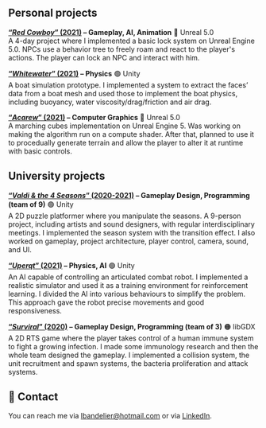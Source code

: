 ## Personal projects
__[“_Red Cowboy_” (2021)](https://github.com/Bandlou/red-cowboy) – Gameplay, AI, Animation__ 🔴 Unreal 5.0  
A 4-day project where I implemented a basic lock system on Unreal Engine 5.0. NPCs use a behavior tree to freely roam and react to the player's actions. The player can lock an NPC and interact with him.

__[“_Whitewater_” (2021)](https://github.com/Bandlou/whitewater) – Physics__ 🟢 Unity  
A boat simulation prototype. I implemented a system to extract the faces’ data from a boat mesh and used those to implement the boat physics, including buoyancy, water viscosity/drag/friction and air drag.

__[“_Acarew_” (2021)](https://github.com/Bandlou/Acarew) – Computer Graphics__ 🔴 Unreal 5.0  
A marching cubes implementation on Unreal Engine 5. Was working on making the algorithm run on a compute shader. After that, planned to use it to procedually generate terrain and allow the player to alter it at runtime with basic controls.

## University projects
__[“_Valdi & the 4 Seasons_” (2020-2021)](https://github.com/Bandlou/university-projects#valdi--the-4-seasons) – Gameplay Design, Programming (team of 9)__ 🟢 Unity  
A 2D puzzle platformer where you manipulate the seasons. A 9-person project, including artists and sound designers, with regular interdisciplinary meetings. I implemented the season system with the transition effect. I also worked on gameplay, project architecture, player control, camera, sound, and UI.

__[“_Uperqt_” (2021)](https://github.com/Bandlou/university-projects#uperqt---ba-thesis) – Physics, AI__ 🟢 Unity  
An AI capable of controlling an articulated combat robot. I implemented a realistic simulator and used it as a training environment for reinforcement learning. I divided the AI into various behaviours to simplify the problem. This approach gave the robot precise movements and good responsiveness.

__[“_Surviral_” (2020)](https://github.com/Bandlou/university-projects#surviral) – Gameplay Design, Programming (team of 3)__ 🟠 libGDX  
A 2D RTS game where the player takes control of a human immune system to fight a growing infection. I made some immunology research and then the whole team designed the gameplay. I implemented a collision system, the unit recruitment and spawn systems, the bacteria proliferation and attack systems.

## 📧 Contact
You can reach me via lbandelier@hotmail.com or via [LinkedIn](https://www.linkedin.com/in/louis-bandelier/).
